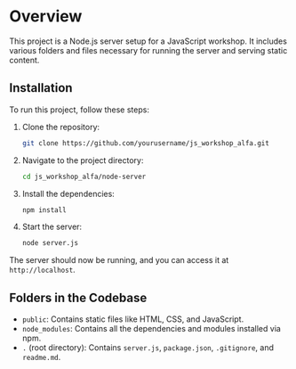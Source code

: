 # Overview

This project is a Node.js server setup for a JavaScript workshop. It includes various folders and files necessary for running the server and serving static content.

## Installation

To run this project, follow these steps:

1. Clone the repository:

    ```sh
    git clone https://github.com/yourusername/js_workshop_alfa.git
    ```

2. Navigate to the project directory:

    ```sh
    cd js_workshop_alfa/node-server
    ```

3. Install the dependencies:

    ```sh
    npm install
    ```

4. Start the server:

    ```sh
    node server.js
    ```

The server should now be running, and you can access it at `http://localhost`.

## Folders in the Codebase

- `public`: Contains static files like HTML, CSS, and JavaScript.
- `node_modules`: Contains all the dependencies and modules installed via npm.
- `.` (root directory): Contains `server.js`, `package.json`, `.gitignore`, and `readme.md`.
